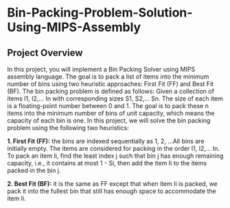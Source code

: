 # **Bin-Packing-Problem-Solution-Using-MIPS-Assembly**
## **Project Overview**
In this project, you will implement a Bin Packing Solver using MIPS assembly language. The goal is to pack a 
list of items into the minimum number of bins using two heuristic approaches: First Fit (FF) and Best Fit (BF). 
The bin packing problem is defined as follows: Given a collection of items I1, I2,… In with corresponding sizes 
S1, S2,… Sn. The size of each item is a floating-point number between 0 and 1. The goal is to pack these n items 
into the minimum number of bins of unit capacity, which means the capacity of each bin is one. In this project, 
we will solve the bin packing problem using the following two heuristics:                                                                                                                                              

**1. First Fit (FF):** the bins are indexed sequentially as 1, 2, …All bins are initially empty. The items are 
considered for packing in the order I1, I2,… In. To pack an item Ii, find the least index j such that bin j 
has enough remaining capacity, i.e., it contains at most 1 - Si, then add the item Ii to the items packed in 
the bin j. 

**2. Best Fit (BF):** it is the same as FF except that when item Ii is packed, we pack it into the fullest bin 
that still has enough space to accommodate the item Ii. 




